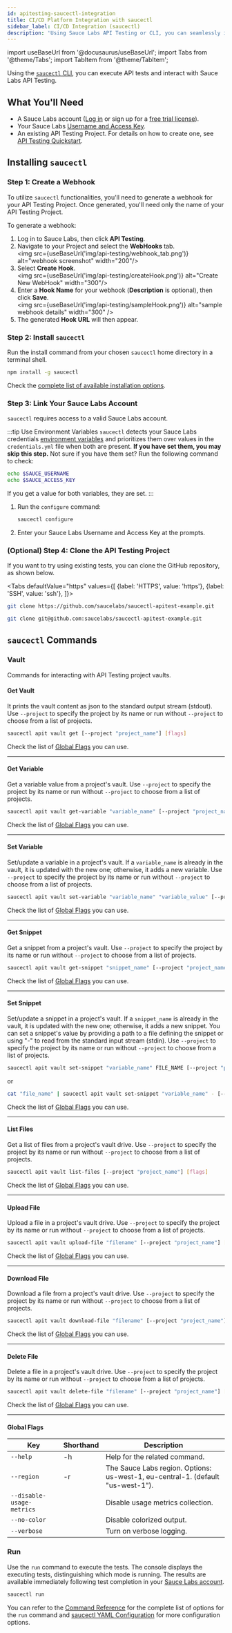 ```yaml
---
id: apitesting-saucectl-integration
title: CI/CD Platform Integration with saucectl
sidebar_label: CI/CD Integration (saucectl)
description: 'Using Sauce Labs API Testing or CLI, you can seamlessly integrate continuous API testing into your CI/CD pipeline.'
---
```


import useBaseUrl from '@docusaurus/useBaseUrl';
import Tabs from '@theme/Tabs';
import TabItem from '@theme/TabItem';

Using the [`saucectl` CLI](/dev/cli/saucectl), you can execute API tests and interact with Sauce Labs API Testing.

## What You'll Need

- A Sauce Labs account ([Log in](https://accounts.saucelabs.com/am/XUI/#login/) or sign up for a [free trial license](https://saucelabs.com/sign-up)).
- Your Sauce Labs [Username and Access Key](https://app.saucelabs.com/user-settings).
- An existing API Testing Project. For details on how to create one, see [API Testing Quickstart](/api-testing/quickstart/).

## Installing `saucectl`

### Step 1: Create a Webhook

To utilize `saucectl` functionalities, you'll need to generate a webhook for your API Testing Project. Once generated, you'll need only the name of your API Testing Project.

To generate a webhook:

1. Log in to Sauce Labs, then click **API Testing**.
1. Navigate to your Project and select the **WebHooks** tab.<br/>
   <img src={useBaseUrl('img/api-testing/webhook_tab.png')} alt="webhook screenshot" width="200"/>
1. Select **Create Hook**.<br/><img src={useBaseUrl('img/api-testing/createHook.png')} alt="Create New WebHook" width="300"/>
1. Enter a **Hook Name** for your webhook (**Description** is optional), then click **Save**.<br/>
   <img src={useBaseUrl('img/api-testing/sampleHook.png')} alt="sample webhook details" width="300" />
1. The generated **Hook URL** will then appear.

### Step 2: Install `saucectl`

Run the install command from your chosen `saucectl` home directory in a terminal shell.

```bash title="Example with npm"
npm install -g saucectl
```

Check the [complete list of available installation options](/dev/cli/saucectl/#installing-saucectl).

### Step 3: Link Your Sauce Labs Account

`saucectl` requires access to a valid Sauce Labs account.

:::tip Use Environment Variables
`saucectl` detects your Sauce Labs credentials [environment variables](/basics/environment-variables) and prioritizes them over values in the `credentials.yml` file when both are present. **If you have set them, you may skip this step.** Not sure if you have them set? Run the following command to check:

```bash
echo $SAUCE_USERNAME
echo $SAUCE_ACCESS_KEY
```

If you get a value for both variables, they are set.
:::

1. Run the `configure` command:

   ```bash
   saucectl configure
   ```

1. Enter your Sauce Labs Username and Access Key at the prompts.

### (Optional) Step 4: Clone the API Testing Project

If you want to try using existing tests, you can clone the GitHub repository, as shown below.

<Tabs
defaultValue="https"
values={[
{label: 'HTTPS', value: 'https'},
{label: 'SSH', value: 'ssh'},
]}>

<TabItem value="https">

```bash
git clone https://github.com/saucelabs/saucectl-apitest-example.git
```

</TabItem>
<TabItem value="ssh">

```bash
git clone git@github.com:saucelabs/saucectl-apitest-example.git
```

</TabItem>
</Tabs>

## `saucectl` Commands

### Vault

Commands for interacting with API Testing project vaults.

#### Get Vault

It prints the vault content as json to the standard output stream (stdout). Use `--project` to specify the project by its name or run without `--project` to choose from a list of projects.

```bash
saucectl apit vault get [--project "project_name"] [flags]
```

Check the list of [Global Flags](#global-flags) you can use.

---

#### Get Variable

Get a variable value from a project's vault. Use `--project` to specify the project by its name or run without `--project` to choose from a list of projects.

```bash
saucectl apit vault get-variable "variable_name" [--project "project_name"] [flags]
```

Check the list of [Global Flags](#global-flags) you can use.

---

#### Set Variable

Set/update a variable in a project's vault. If a `variable_name` is already in the vault, it is updated with the new one; otherwise, it adds a new variable. Use `--project` to specify the project by its name or run without `--project` to choose from a list of projects.

```bash
saucectl apit vault set-variable "variable_name" "variable_value" [--project "project_name" ][flags]
```

Check the list of [Global Flags](#global-flags) you can use.

---

#### Get Snippet

Get a snippet from a project's vault. Use `--project` to specify the project by its name or run without `--project` to choose from a list of projects.

```bash
saucectl apit vault get-snippet "snippet_name" [--project "project_name"] [flags]
```

Check the list of [Global Flags](#global-flags) you can use.

---

#### Set Snippet

Set/update a snippet in a project's vault. If a `snippet_name` is already in the vault, it is updated with the new one; otherwise, it adds a new snippet. You can set a snippet's value by providing a path to a file defining the snippet or using "-" to read from the standard input stream (stdin). Use `--project` to specify the project by its name or run without `--project` to choose from a list of projects.

```bash
saucectl apit vault set-snippet "variable_name" FILE_NAME [--project "project_name"] [flags] # from a file
```

or

```bash
cat "file_name" | saucectl apit vault set-snippet "variable_name" - [--project "project_name"] [flags] #from stdin
```

Check the list of [Global Flags](#global-flags) you can use.

---

#### List Files

Get a list of files from a project's vault drive. Use `--project` to specify the project by its name or run without `--project` to choose from a list of projects.

```bash
saucectl apit vault list-files [--project "project_name"] [flags]
```

Check the list of [Global Flags](#global-flags) you can use.

---

#### Upload File

Upload a file in a project's vault drive. Use `--project` to specify the project by its name or run without `--project` to choose from a list of projects.

```bash
saucectl apit vault upload-file "filename" [--project "project_name"] [flags]
```

Check the list of [Global Flags](#global-flags) you can use.

---

#### Download File

Download a file from a project's vault drive. Use `--project` to specify the project by its name or run without `--project` to choose from a list of projects.

```bash
saucectl apit vault download-file "filename" [--project "project_name"] [flags]
```

Check the list of [Global Flags](#global-flags) you can use.

---

#### Delete File

Delete a file in a project's vault drive. Use `--project` to specify the project by its name or run without `--project` to choose from a list of projects.

```bash
saucectl apit vault delete-file "filename" [--project "project_name"] [flags]
```

Check the list of [Global Flags](#global-flags) you can use.

---

#### Global Flags

| Key                       | Shorthand | Description                                                                     |
| ------------------------- | --------- | ------------------------------------------------------------------------------- |
| `--help`                  | -h        | Help for the related command.                                                   |
| `--region`                | -r        | The Sauce Labs region. Options: us-west-1, eu-central-1. (default "us-west-1"). |
| `--disable-usage-metrics` |           | Disable usage metrics collection.                                               |
| `--no-color `             |           | Disable colorized output.                                                       |
| `--verbose `              |           | Turn on verbose logging.                                                        |

### Run

Use the `run` command to execute the tests. The console displays the executing tests, distinguishing which mode is running. The results are available immediately following test completion in your [Sauce Labs account](https://app.saucelabs.com/api-testing/).

```bash
saucectl run
```

You can refer to the [Command Reference](/dev/cli/saucectl/run/) for the complete list of options for the `run` command and [saucectl YAML Configuration](/api-testing/integrations/yaml) for more configuration options.
